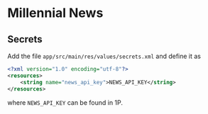 # Millennial News

## Secrets

Add the file `app/src/main/res/values/secrets.xml` and define it as 

```xml
<?xml version="1.0" encoding="utf-8"?>
<resources>
    <string name="news_api_key">NEWS_API_KEY</string>
</resources>
``` 

where `NEWS_API_KEY` can be found in 1P.
